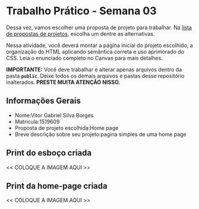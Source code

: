 # Trabalho Prático - Semana 03

Dessa vez, vamos escolher uma proposta de projeto para trabalhar. Na [lista de propostas de projetos](propostas-projetos.md), escolha um dentre as alternativas.

Nessa atividade, você deverá montar a página inicial do projeto escolhido, a organização do HTML aplicando semântica correta e uso aprimorado do CSS. Leia o enunciado completo no Canvas para mais detalhes.

**IMPORTANTE:** Você deve trabalhar e alterar apenas arquivos dentro da pasta **`public`**. Deixe todos os demais arquivos e pastas desse repositório inalterados. **PRESTE MUITA ATENÇÃO NISSO.**

## Informações Gerais

- Nome:Vitor Gabriel Silva Borges
- Matricula:1519609
- Proposta de projeto escolhida:Home page
- Breve descrição sobre seu projeto:pagina simples de uma home page 


## Print do esboço criada

<<  COLOQUE A IMAGEM AQUI >>


## Print da home-page criada

<<  COLOQUE A IMAGEM AQUI >>

